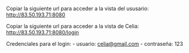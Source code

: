 Copiar la siguiente url para acceder a la vista del ususario:
http://83.50.193.71:8080

Copiar la siguiente url para acceder a la vista de Celia:
http://83.50.193.71:8080/login

Credenciales para el login:
    - usuario: celia@gmail.com
    - contraseña: 123